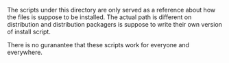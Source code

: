 The scripts under this directory are only served as a reference about how the
files is suppose to be installed. The actual path is different on distribution
and distribution packagers is suppose to write their own version of install
script.

There is no guranantee that these scripts work for everyone and everywhere.

